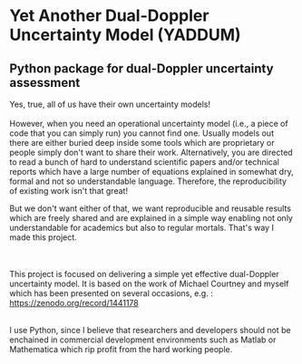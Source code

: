 # Yet Another Dual-Doppler Uncertainty Model (YADDUM)
## Python package for dual-Doppler uncertainty assessment

Yes, true, all of us have their own uncertainty models! <br>
<br> However, when you need an operational uncertainty model (i.e., a piece of code that you can simply run) you cannot find one. Usually models out there are either buried deep inside some tools which are proprietary or people simply don't want to share their work. Alternatively, you are directed to read a bunch of hard to understand scientific papers and/or technical reports which have a large number of equations explained in somewhat dry, formal and not so understandable language. Therefore, the reproducibility of existing work isn't that great! <br>

But we don't want either of that, we want reproducible and reusable results which are freely shared and are explained in a simple way enabling not only understandable for academics but also to regular mortals. That's way I made this project. 

<br><br> This project is focused on delivering a simple yet effective dual-Doppler uncertainty model. It is based on the work of Michael Courtney and myself which has been presented on several occasions, e.g. :
<br> https://zenodo.org/record/1441178

<br> I use Python, since I believe that researchers and developers should not be enchained in commercial development environments such as Matlab or Mathematica which rip profit from the hard working people.
